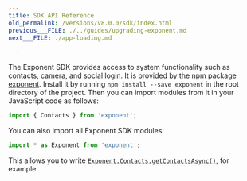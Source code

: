 ```yaml
---
title: SDK API Reference
old_permalink: /versions/v8.0.0/sdk/index.html
previous___FILE: ./../guides/upgrading-exponent.md
next___FILE: ./app-loading.md

---
```


The Exponent SDK provides access to system functionality such as contacts, camera, and social login. It is provided by the npm package [exponent](https://www.npmjs.com/package/exponent). Install it by running `npm install --save exponent` in the root directory of the project. Then you can import modules from it in your JavaScript code as follows:

```javascript
import { Contacts } from 'exponent';
```

You can also import all Exponent SDK modules:

```javascript
import * as Exponent from 'exponent';
```

This allows you to write [`Exponent.Contacts.getContactsAsync()`](https://docs.getexponent.com/versions/v8.0.0/contacts.html#Exponent.Contacts.getContactsAsync "Exponent.Contacts.getContactsAsync"), for example.
